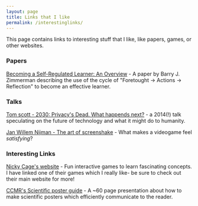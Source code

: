 ```yaml
---
layout: page
title: Links that I like
permalink: /interestinglinks/
---
```


This page contains links to interesting stuff that I like, like papers, games, or other websites.

### Papers
[Becoming a Self-Regulated Learner: An Overview](https://www.leiderschapsdomeinen.nl/wp-content/uploads/2016/12/Zimmerman-B.-2002-Becoming-Self-Regulated-Learner.pdf) - A paper by Barry J. Zimmerman describing the use of the cycle of "Foretought -> Actions -> Reflection" to become an effective learner.

### Talks
[Tom scott - 2030: Privacy's Dead. What happends next?](https://youtu.be/_kBlH-DQsEg) - a 2014(!) talk speculating on the future of technology and what it might do to humanity. 

[Jan Willem Nijman - The art of screenshake](https://youtu.be/AJdEqssNZ-U) - What makes a videogame feel _satisfying_?

### Interesting Links

[Nicky Cage's website](https://ncase.me/crowds/) - Fun interactive games to learn fascinating concepts. I have linked one of their games which I really like- be sure to check out their main website for more!

[CCMR's Scientific poster guide](https://web.archive.org/web/20200524171834/https://hsp.berkeley.edu/sites/default/files/ScientificPosters.pdf) - A ~60 page presentation about how to make scientific posters which efficiently communicate to the reader.

